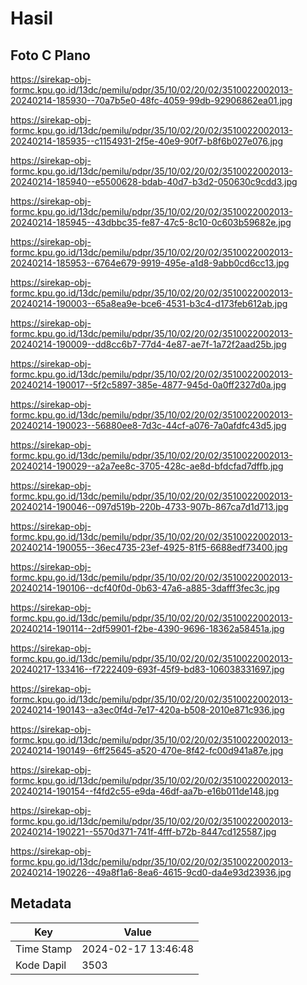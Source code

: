 # Hasil

## Foto C Plano

https://sirekap-obj-formc.kpu.go.id/13dc/pemilu/pdpr/35/10/02/20/02/3510022002013-20240214-185930--70a7b5e0-48fc-4059-99db-92906862ea01.jpg

https://sirekap-obj-formc.kpu.go.id/13dc/pemilu/pdpr/35/10/02/20/02/3510022002013-20240214-185935--c1154931-2f5e-40e9-90f7-b8f6b027e076.jpg

https://sirekap-obj-formc.kpu.go.id/13dc/pemilu/pdpr/35/10/02/20/02/3510022002013-20240214-185940--e5500628-bdab-40d7-b3d2-050630c9cdd3.jpg

https://sirekap-obj-formc.kpu.go.id/13dc/pemilu/pdpr/35/10/02/20/02/3510022002013-20240214-185945--43dbbc35-fe87-47c5-8c10-0c603b59682e.jpg

https://sirekap-obj-formc.kpu.go.id/13dc/pemilu/pdpr/35/10/02/20/02/3510022002013-20240214-185953--6764e679-9919-495e-a1d8-9abb0cd6cc13.jpg

https://sirekap-obj-formc.kpu.go.id/13dc/pemilu/pdpr/35/10/02/20/02/3510022002013-20240214-190003--65a8ea9e-bce6-4531-b3c4-d173feb612ab.jpg

https://sirekap-obj-formc.kpu.go.id/13dc/pemilu/pdpr/35/10/02/20/02/3510022002013-20240214-190009--dd8cc6b7-77d4-4e87-ae7f-1a72f2aad25b.jpg

https://sirekap-obj-formc.kpu.go.id/13dc/pemilu/pdpr/35/10/02/20/02/3510022002013-20240214-190017--5f2c5897-385e-4877-945d-0a0ff2327d0a.jpg

https://sirekap-obj-formc.kpu.go.id/13dc/pemilu/pdpr/35/10/02/20/02/3510022002013-20240214-190023--56880ee8-7d3c-44cf-a076-7a0afdfc43d5.jpg

https://sirekap-obj-formc.kpu.go.id/13dc/pemilu/pdpr/35/10/02/20/02/3510022002013-20240214-190029--a2a7ee8c-3705-428c-ae8d-bfdcfad7dffb.jpg

https://sirekap-obj-formc.kpu.go.id/13dc/pemilu/pdpr/35/10/02/20/02/3510022002013-20240214-190046--097d519b-220b-4733-907b-867ca7d1d713.jpg

https://sirekap-obj-formc.kpu.go.id/13dc/pemilu/pdpr/35/10/02/20/02/3510022002013-20240214-190055--36ec4735-23ef-4925-81f5-6688edf73400.jpg

https://sirekap-obj-formc.kpu.go.id/13dc/pemilu/pdpr/35/10/02/20/02/3510022002013-20240214-190106--dcf40f0d-0b63-47a6-a885-3dafff3fec3c.jpg

https://sirekap-obj-formc.kpu.go.id/13dc/pemilu/pdpr/35/10/02/20/02/3510022002013-20240214-190114--2df59901-f2be-4390-9696-18362a58451a.jpg

https://sirekap-obj-formc.kpu.go.id/13dc/pemilu/pdpr/35/10/02/20/02/3510022002013-20240217-133416--f7222409-693f-45f9-bd83-106038331697.jpg

https://sirekap-obj-formc.kpu.go.id/13dc/pemilu/pdpr/35/10/02/20/02/3510022002013-20240214-190143--a3ec0f4d-7e17-420a-b508-2010e871c936.jpg

https://sirekap-obj-formc.kpu.go.id/13dc/pemilu/pdpr/35/10/02/20/02/3510022002013-20240214-190149--6ff25645-a520-470e-8f42-fc00d941a87e.jpg

https://sirekap-obj-formc.kpu.go.id/13dc/pemilu/pdpr/35/10/02/20/02/3510022002013-20240214-190154--f4fd2c55-e9da-46df-aa7b-e16b011de148.jpg

https://sirekap-obj-formc.kpu.go.id/13dc/pemilu/pdpr/35/10/02/20/02/3510022002013-20240214-190221--5570d371-741f-4fff-b72b-8447cd125587.jpg

https://sirekap-obj-formc.kpu.go.id/13dc/pemilu/pdpr/35/10/02/20/02/3510022002013-20240214-190226--49a8f1a6-8ea6-4615-9cd0-da4e93d23936.jpg


## Metadata

| Key        | Value               |
| ---------- | ------------------- |
| Time Stamp | 2024-02-17 13:46:48 |
| Kode Dapil | 3503                |



